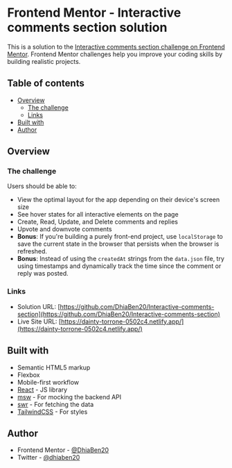 # Frontend Mentor - Interactive comments section solution

This is a solution to the [Interactive comments section challenge on Frontend Mentor](https://www.frontendmentor.io/challenges/interactive-comments-section-iG1RugEG9). Frontend Mentor challenges help you improve your coding skills by building realistic projects. 

## Table of contents

- [Overview](#overview)
  - [The challenge](#the-challenge)
  - [Links](#links)
- [Built with](#built-with)
- [Author](#author)

## Overview

### The challenge

Users should be able to:

- View the optimal layout for the app depending on their device's screen size
- See hover states for all interactive elements on the page
- Create, Read, Update, and Delete comments and replies
- Upvote and downvote comments
- **Bonus**: If you're building a purely front-end project, use `localStorage` to save the current state in the browser that persists when the browser is refreshed.
- **Bonus**: Instead of using the `createdAt` strings from the `data.json` file, try using timestamps and dynamically track the time since the comment or reply was posted.

### Links

- Solution URL: [https://github.com/DhiaBen20/Interactive-comments-section](https://github.com/DhiaBen20/Interactive-comments-section)
- Live Site URL: [https://dainty-torrone-0502c4.netlify.app/](https://dainty-torrone-0502c4.netlify.app/)

## Built with

- Semantic HTML5 markup
- Flexbox
- Mobile-first workflow
- [React](https://reactjs.org/) - JS library
- [msw](https://mswjs.io/) - For mocking the backend API
- [swr](https://swr.vercel.app/) - For fetching the data
- [TailwindCSS](https://tailwindcss.com/) - For styles

## Author

- Frontend Mentor - [@DhiaBen20](https://www.frontendmentor.io/profile/DhiaBen20)
- Twitter - [@dhiaben20](https://twitter.com/dhiaben20)

